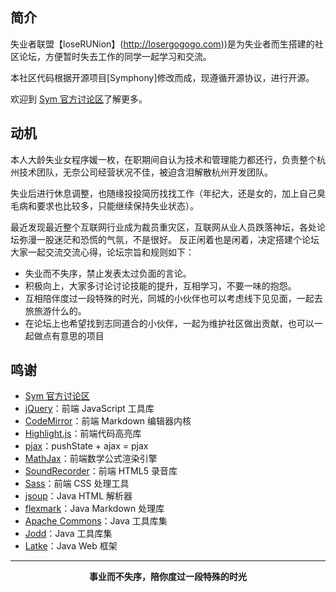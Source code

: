 ## 简介

失业者联盟【loseRUNion】(http://losergogogo.com))是为失业者而生搭建的社区论坛，方便暂时失去工作的同学一起学习和交流。

本社区代码根据开源项目[Symphony]修改而成，现遵循开源协议，进行开源。

欢迎到 [Sym 官方讨论区](https://hacpai.com/tag/sym)了解更多。

## 动机

本人大龄失业女程序媛一枚，在职期间自认为技术和管理能力都还行，负责整个杭州技术团队，无奈公司经营状况不佳，被迫含泪解散杭州开发团队。

失业后进行休息调整，也随缘投投简历找找工作（年纪大，还是女的，加上自己臭毛病和要求也比较多，只能继续保持失业状态）。

最近发现最近整个互联网行业成为裁员重灾区，互联网从业人员跌落神坛，各处论坛弥漫一股迷茫和恐慌的气氛，不是很好。
反正闲着也是闲着，决定搭建个论坛大家一起交流交流心得，论坛宗旨和规则如下：

* 失业而不失序，禁止发表太过负面的言论。
* 积极向上，大家多讨论讨论技能的提升，互相学习，不要一味的抱怨。
* 互相陪伴度过一段特殊的时光，同城的小伙伴也可以考虑线下见见面，一起去旅旅游什么的。
* 在论坛上也希望找到志同道合的小伙伴，一起为维护社区做出贡献，也可以一起做点有意思的项目 


## 鸣谢

* [Sym 官方讨论区](https://hacpai.com/tag/sym)
* [jQuery](https://github.com/jquery/jquery)：前端 JavaScript 工具库
* [CodeMirror](https://github.com/codemirror/CodeMirror)：前端 Markdown 编辑器内核
* [Highlight.js](https://github.com/isagalaev/highlight.js)：前端代码高亮库
* [pjax](https://github.com/defunkt/jquery-pjax)：pushState + ajax = pjax
* [MathJax](https://github.com/mathjax/MathJax)：前端数学公式渲染引擎
* [SoundRecorder](https://github.com/rderveloy/JavaScript-Sound-Recorder)：前端 HTML5 录音库
* [Sass](http://sass-lang.com)：前端 CSS 处理工具
* [jsoup](https://github.com/jhy/jsoup)：Java HTML 解析器
* [flexmark](https://github.com/vsch/flexmark-java)：Java Markdown 处理库
* [Apache Commons](http://commons.apache.org)：Java 工具库集
* [Jodd](https://github.com/oblac/jodd)：Java 工具库集
* [Latke](https://github.com/b3log/latke)：Java Web 框架


----

<p align = "center">
<strong>事业而不失序，陪你度过一段特殊的时光</strong>
</p>
